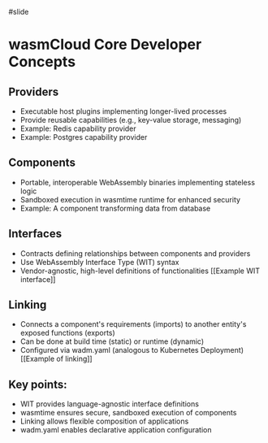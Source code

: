 #slide
# wasmCloud Core Developer Concepts

## Providers
- Executable host plugins implementing longer-lived processes
- Provide reusable capabilities (e.g., key-value storage, messaging)
- Example: Redis capability provider
- Example: Postgres capability provider

## Components
- Portable, interoperable WebAssembly binaries implementing stateless logic
- Sandboxed execution in wasmtime runtime for enhanced security
- Example: A component transforming data from database
## Interfaces
- Contracts defining relationships between components and providers
- Use WebAssembly Interface Type (WIT) syntax
- Vendor-agnostic, high-level definitions of functionalities
[[Example WIT interface]]
## Linking
- Connects a component's requirements (imports) to another entity's exposed functions (exports)
- Can be done at build time (static) or runtime (dynamic)
- Configured via wadm.yaml (analogous to Kubernetes Deployment)
[[Example of linking]]

## Key points:
- WIT provides language-agnostic interface definitions
- wasmtime ensures secure, sandboxed execution of components
- Linking allows flexible composition of applications
- wadm.yaml enables declarative application configuration